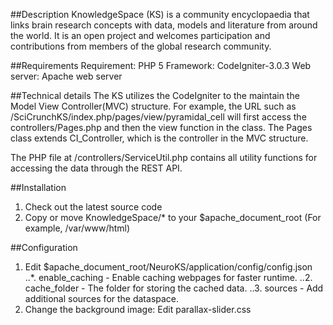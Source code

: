 ##Description
KnowledgeSpace (KS) is a community encyclopaedia that links brain research concepts with data, models and literature from around the world. It is an open project and welcomes participation and contributions from members of the global research community. 

##Requirements
Requirement: PHP 5
Framework: CodeIgniter-3.0.3
Web server: Apache web server

##Technical details
The KS utilizes the CodeIgniter to the maintain the Model View Controller(MVC) structure. For example, the URL such as
/SciCrunchKS/index.php/pages/view/pyramidal_cell will first access the controllers/Pages.php and then the view function in the class. The Pages class extends CI_Controller, which is the controller in the MVC structure. 

The PHP file at /controllers/ServiceUtil.php contains all utility functions for accessing the data through the REST API.


##Installation
1. Check out the latest source code
2. Copy or move KnowledgeSpace/* to your $apache_document_root (For example, /var/www/html)

##Configuration
1. Edit $apache_document_root/NeuroKS/application/config/config.json
..*. enable_caching - Enable caching webpages for faster runtime.
..2. cache_folder - The folder for storing the cached data.
..3. sources - Add additional sources for the dataspace.
2. Change the background image: Edit parallax-slider.css
